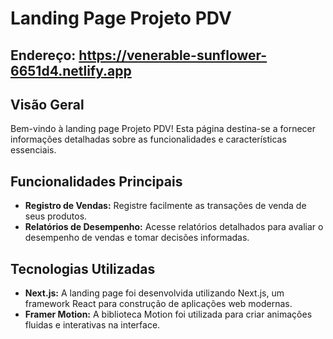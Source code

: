 # Landing Page Projeto PDV
## Endereço: https://venerable-sunflower-6651d4.netlify.app

## Visão Geral
Bem-vindo à landing page Projeto PDV! Esta página destina-se a fornecer informações detalhadas sobre as funcionalidades e características essenciais.

## Funcionalidades Principais
- **Registro de Vendas:** Registre facilmente as transações de venda de seus produtos.
- **Relatórios de Desempenho:** Acesse relatórios detalhados para avaliar o desempenho de vendas e tomar decisões informadas.

## Tecnologias Utilizadas
- **Next.js:** A landing page foi desenvolvida utilizando Next.js, um framework React para construção de aplicações web modernas.
- **Framer Motion:** A biblioteca Motion foi utilizada para criar animações fluidas e interativas na interface.
